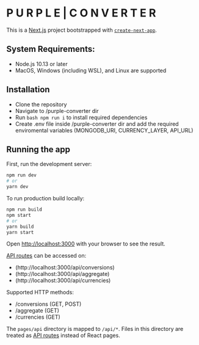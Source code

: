 # P U R P L E | C O N V E R T E R

This is a [Next.js](https://nextjs.org/) project bootstrapped with [`create-next-app`](https://github.com/vercel/next.js/tree/canary/packages/create-next-app).

## System Requirements:

- Node.js 10.13 or later
- MacOS, Windows (including WSL), and Linux are supported

## Installation

- Clone the repository
- Navigate to /purple-converter dir
- Run `bash npm run i` to install required dependencies
- Create .env file inside /purple-converter dir and add the required enviromental variables (MONGODB_URI, CURRENCY_LAYER, API_URL)

## Running the app

First, run the development server:

```bash
npm run dev
# or
yarn dev
```

To run production build locally:

```bash
npm run build
npm start
# or
yarn build
yarn start
```

Open [http://localhost:3000](http://localhost:3000) with your browser to see the result.

[API routes](https://nextjs.org/docs/api-routes/introduction) can be accessed on:

- (http://localhost:3000/api/conversions)
- (http://localhost:3000/api/aggregate)
- (http://localhost:3000/api/currencies)

Supported HTTP methods:

- /conversions (GET, POST)
- /aggregate (GET)
- /currencies (GET)

The `pages/api` directory is mapped to `/api/*`. Files in this directory are treated as [API routes](https://nextjs.org/docs/api-routes/introduction) instead of React pages.
